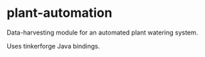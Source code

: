 # plant-automation
Data-harvesting module for an automated plant watering system.

Uses tinkerforge Java bindings.